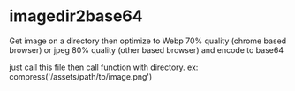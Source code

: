# imagedir2base64
Get image on a directory then optimize to Webp 70% quality (chrome based browser) or jpeg 80% quality (other based browser) and encode to base64


just call this file then call function with directory.
ex: compress('/assets/path/to/image.png')
